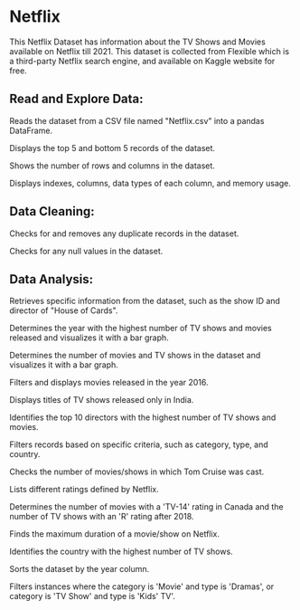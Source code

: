 # Netflix
This Netflix Dataset has information about the TV Shows and Movies available on Netflix till 2021.  This dataset is collected from Flexible which is a third-party Netflix search engine, and available on Kaggle website for free.

## Read and Explore Data:
Reads the dataset from a CSV file named "Netflix.csv" into a pandas DataFrame.

Displays the top 5 and bottom 5 records of the dataset.

Shows the number of rows and columns in the dataset.

Displays indexes, columns, data types of each column, and memory usage.
## Data Cleaning:
Checks for and removes any duplicate records in the dataset.

Checks for any null values in the dataset.
## Data Analysis:
Retrieves specific information from the dataset, such as the show ID and director of "House of Cards".

Determines the year with the highest number of TV shows and movies released and visualizes it with a bar graph.

Determines the number of movies and TV shows in the dataset and visualizes it with a bar graph.

Filters and displays movies released in the year 2016.

Displays titles of TV shows released only in India.

Identifies the top 10 directors with the highest number of TV shows and movies.

Filters records based on specific criteria, such as category, type, and country.

Checks the number of movies/shows in which Tom Cruise was cast.

Lists different ratings defined by Netflix.

Determines the number of movies with a 'TV-14' rating in Canada and the number of TV shows with an 'R' rating after 2018.

Finds the maximum duration of a movie/show on Netflix.

Identifies the country with the highest number of TV shows.

Sorts the dataset by the year column.

Filters instances where the category is 'Movie' and type is 'Dramas', or category is 'TV Show' and type is 'Kids' TV'.

